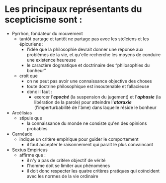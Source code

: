 # Les principaux représentants du scepticisme sont :
- Pyrrhon, fondateur du mouvement
  - tantôt partage et tantôt ne partage pas avec les stoïciens et les épicuriens :
    - l'idée que la philosophie devrait donner une réponse aux problèmes de la vie, et qu'elle recherche les moyens de conduire une existence heureuse
    - le caractère dogmatique et doctrinaire des “philosophies du bonheur”
  - croit que
    - on ne peut pas avoir une connaissance objective des choses
    - toute doctrine philosophique est insoutenable et fallacieuse
    - donc il faut :
      - exercer l'***epoché*** (la suspension du jugement) et l'***aphasie*** (la libération de la parole) pour atteindre l'***ataraxie*** (l'imperturbabilité de l'âme) dans laquelle réside le bonheur
- Arcélisias
  - stipule que
    - la connaissance du monde ne consiste qu'en des opinions probables
- Carnéade
  - indique un critère empirique pour guider le comportement
    - il faut accepter le raisonnement qui paraît le plus convaincant
- Sextus Empiricus
  - affirme que :
    - il n'y a pas de critère objectif de vérité
    - l'homme doit se limiter aux phénomènes
    - il doit donc respecter les quatre critères pratiques qui coïncident avec les normes de la vie ordinaire
